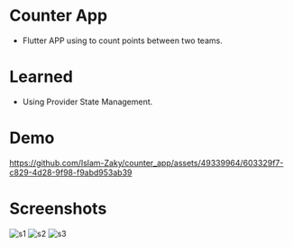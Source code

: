 # Counter App

- Flutter APP using to count points between two teams.

# Learned

- Using Provider State Management.


# Demo
https://github.com/Islam-Zaky/counter_app/assets/49339964/603329f7-c829-4d28-9f98-f9abd953ab39


# Screenshots
![s1](https://github.com/Islam-Zaky/counter_app/assets/49339964/a14881d8-338e-4820-b7bf-990eeaf00a9c)
![s2](https://github.com/Islam-Zaky/counter_app/assets/49339964/e031a0ae-5fc3-4846-ac6d-93743bb22702)
![s3](https://github.com/Islam-Zaky/counter_app/assets/49339964/ddc5339a-d5b0-46e4-b47a-c3186018c76a)


